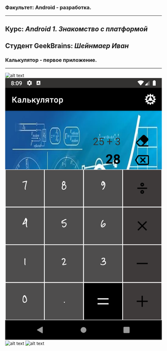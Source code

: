### Факультет: Android - разработка.
---
Курс: ***Android 1. Знакомство с платформой***
---
Студент GeekBrains: ***Шейнмаер Иван***
---
### Калькулятор - первое приложение.
---
![alt text](https://github.com/UBaHbI4/Calculator/tree/master/ScreenShot/1.png "Экран калькулятора")
![alt text](ScreenShot/2.png "Экран калькулятора")
![alt text](ScreenShots/3.png "Экран настроек")
![alt text](ScreenShots/4.png "Экран настроек")
